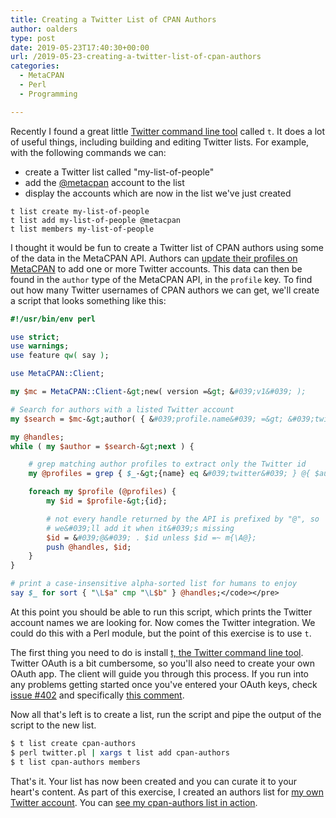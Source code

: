 ```yaml
---
title: Creating a Twitter List of CPAN Authors
author: oalders
type: post
date: 2019-05-23T17:40:30+00:00
url: /2019-05-23-creating-a-twitter-list-of-cpan-authors
categories:
  - MetaCPAN
  - Perl
  - Programming

---
```

Recently I found a great little [Twitter command line tool][1] called `t`. It does a lot of useful things, including building and editing Twitter lists. For example, with the following commands we can:

  * create a Twitter list called "my-list-of-people"
  * add the [@metacpan][2] account to the list
  * display the accounts which are now in the list we've just created

<pre><code class="language-bash">t list create my-list-of-people
t list add my-list-of-people @metacpan
t list members my-list-of-people</code></pre>

I thought it would be fun to create a Twitter list of CPAN authors using some of the data in the MetaCPAN API. Authors can [update their profiles on MetaCPAN][3] to add one or more Twitter accounts. This data can then be found in the `author` type of the MetaCPAN API, in the `profile` key. To find out how many Twitter usernames of CPAN authors we can get, we'll create a script that looks something like this:

```perl
#!/usr/bin/env perl

use strict;
use warnings;
use feature qw( say );

use MetaCPAN::Client;

my $mc = MetaCPAN::Client-&gt;new( version =&gt; &#039;v1&#039; );

# Search for authors with a listed Twitter account
my $search = $mc-&gt;author( { &#039;profile.name&#039; =&gt; &#039;twitter&#039; } );

my @handles;
while ( my $author = $search-&gt;next ) {

    # grep matching author profiles to extract only the Twitter id
    my @profiles = grep { $_-&gt;{name} eq &#039;twitter&#039; } @{ $author-&gt;profile };

    foreach my $profile (@profiles) {
        my $id = $profile-&gt;{id};

        # not every handle returned by the API is prefixed by "@", so
        # we&#039;ll add it when it&#039;s missing
        $id = &#039;@&#039; . $id unless $id =~ m{\A@};
        push @handles, $id;
    }
}

# print a case-insensitive alpha-sorted list for humans to enjoy
say $_ for sort { "\L$a" cmp "\L$b" } @handles;</code></pre>
```

At this point you should be able to run this script, which prints the Twitter account names we are looking for. Now comes the Twitter integration. We could do this with a Perl module, but the point of this exercise is to use `t`.

The first thing you need to do is install [t, the Twitter command line tool][1]. Twitter OAuth is a bit cumbersome, so you'll also need to create your own OAuth app. The client will guide you through this process. If you run into any problems getting started once you've entered your OAuth keys, check [issue #402][4] and specifically [this comment][5].

Now all that's left is to create a list, run the script and pipe the output of the script to the new list.

```bash
$ t list create cpan-authors
$ perl twitter.pl | xargs t list add cpan-authors
$ t list cpan-authors members
```

That's it. Your list has now been created and you can curate it to your heart's content. As part of this exercise, I created an authors list for [my own Twitter account][6]. You can [see my cpan-authors list in action][7].

 [1]: https://github.com/sferik/t
 [2]: https://twitter.com/metacpan
 [3]: https://metacpan.org/account/profile
 [4]: https://github.com/sferik/t/issues/402
 [5]: https://github.com/sferik/t/issues/402#issuecomment-466909077
 [6]: https://twitter.com/olafalders
 [7]: https://twitter.com/olafalders/lists/cpan-authors
